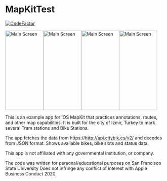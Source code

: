 # MapKitTest

[![CodeFactor](https://www.codefactor.io/repository/github/utkut/mapkittest/badge)](https://www.codefactor.io/repository/github/utkut/mapkittest)

<img src="https://github.com/utkut/MapKitTest/blob/master/Images/ss1.png?raw=true" width="120" height="250" title="Main Screen"><img src="https://github.com/utkut/MapKitTest/blob/master/Images/ss2.png?raw=true" width="120" height="250" title="Main Screen"><img src="https://github.com/utkut/MapKitTest/blob/master/Images/ss3.png?raw=true" width="120" height="250" title="Main Screen"><img src="https://github.com/utkut/MapKitTest/blob/master/Images/ss4.png?raw=true" width="120" height="250" title="Main Screen">

This is an example app for iOS MapKit that practices annotations, routes, and other map capabilities. It is built for the city of Izmir, Turkey to mark several Tram stations and Bike Stations.

The app fetches the data from https://http://api.citybik.es/v2/ and decodes from JSON format. Shows available bikes, bike slots and status data.

This app is not affiliated with any governmental institution, or company. 

The code was written for personal/educational purposes on San Francisco State University
Does not infringe any conflict of interest with Apple Business Conduct 2020.
